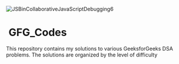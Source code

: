 ![JSBinCollaborativeJavaScriptDebugging6](https://github.com/Aritra2019/LeetCode/assets/98468370/2a3f458f-c365-4d9b-a5fa-64b7e56b54f8) <h1>&nbsp;GFG_Codes</h1>

This repository contains my solutions to various GeeksforGeeks DSA problems. The solutions are organized by the level of difficulty

